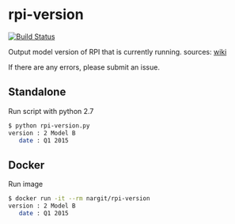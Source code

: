 # rpi-version

[![Build Status](https://travis-ci.org/NargiT/rpi-version.svg?branch=master)](https://travis-ci.org/NargiT/rpi-version)

Output model version of RPI that is currently running.
sources: [wiki](http://elinux.org/RPi_HardwareHistory)

If there are any errors, please submit an issue.

## Standalone

Run script with python 2.7

```sh
$ python rpi-version.py
version : 2 Model B
   date : Q1 2015
```

## Docker

Run image

```sh
$ docker run -it --rm nargit/rpi-version
version : 2 Model B
   date : Q1 2015
```
